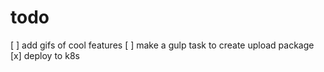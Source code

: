 # todo
[ ] add gifs of cool features
[ ] make a gulp task to create upload package
[x] deploy to k8s